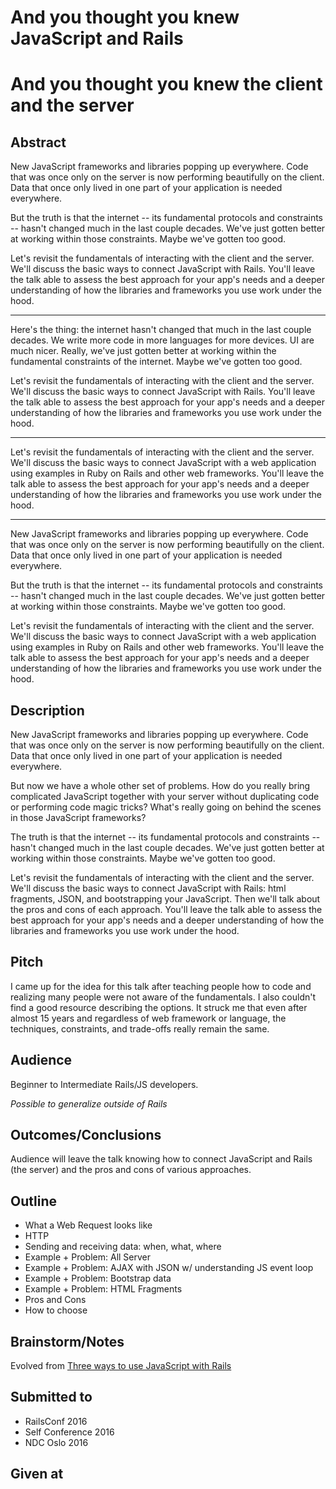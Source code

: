 # And you thought you knew JavaScript and Rails

# And you thought you knew the client and the server

## Abstract

New JavaScript frameworks and libraries popping up everywhere.  Code that was once only on
the server is now performing beautifully on the client.  Data that once only lived
in one part of your application is needed everywhere.

But the truth is that the internet -- its fundamental protocols and constraints -- hasn't
changed much in the last couple decades.  We've just gotten better at working
within those constraints.  Maybe we've gotten too good.

Let's revisit the fundamentals of interacting with the client and
the server.  We'll discuss the basic ways to connect JavaScript with Rails.
You'll leave the talk able to assess the best approach for your app's
needs and a deeper understanding of how the libraries and frameworks you use work
under the hood.

------

Here's the thing: the internet hasn't changed that much in the last couple decades.
We write more code in more languages for more devices.  UI are much nicer. Really,
we've just gotten better at working within the fundamental constraints of the internet.
Maybe we've gotten too good.

Let's revisit the fundamentals of interacting with the client and
the server.  We'll discuss the basic ways to connect JavaScript with Rails.
You'll leave the talk able to assess the best approach for your app's
needs and a deeper understanding of how the libraries and frameworks you use work
under the hood.


----

Let's revisit the fundamentals of interacting with the client and
the server.  We'll discuss the basic ways to connect JavaScript with a web application using examples in Ruby on Rails and other web frameworks. You'll leave the talk able to assess the best approach for your app's
needs and a deeper understanding of how the libraries and frameworks you use work
under the hood.

------

New JavaScript frameworks and libraries popping up everywhere.  Code that was once only on
the server is now performing beautifully on the client.  Data that once only lived
in one part of your application is needed everywhere.

But the truth is that the internet -- its fundamental protocols and constraints -- hasn't
changed much in the last couple decades.  We've just gotten better at working
within those constraints.  Maybe we've gotten too good.

Let's revisit the fundamentals of interacting with the client and
the server.  We'll discuss the basic ways to connect JavaScript with a web application using examples in Ruby on Rails and other web frameworks. You'll leave the talk able to assess the best approach for your app's
needs and a deeper understanding of how the libraries and frameworks you use work
under the hood.

## Description
New JavaScript frameworks and libraries popping up everywhere.  Code that was once only on
the server is now performing beautifully on the client.  Data that once only lived
in one part of your application is needed everywhere.

But now we have a whole other set of problems.  How do you really bring complicated
JavaScript together with your server without duplicating code or performing
code magic tricks?  What's really going on behind the scenes in those JavaScript
frameworks?

The truth is that the internet -- its fundamental protocols and constraints -- hasn't
changed much in the last couple decades.  We've just gotten better at working
within those constraints.  Maybe we've gotten too good.

Let's revisit the fundamentals of interacting with the client and
the server.  We'll discuss the basic ways to connect JavaScript with Rails:
html fragments, JSON, and bootstrapping your JavaScript.
Then we'll talk about the pros and cons of each approach.
You'll leave the talk able to assess the best approach for your app's
needs and a deeper understanding of how the libraries and frameworks you use work
under the hood.

## Pitch

I came up for the idea for this talk after teaching people how to code and realizing many people were not aware of the fundamentals. I also couldn't find a good resource describing the options. It struck me that even after almost 15 years and regardless of web framework or language, the techniques, constraints, and trade-offs really remain the same.

## Audience
Beginner to Intermediate Rails/JS developers.

*Possible to generalize outside of Rails*

## Outcomes/Conclusions
Audience will leave the talk knowing how to connect JavaScript and
Rails (the server) and the pros and cons of various approaches.

## Outline
* What a Web Request looks like
* HTTP
* Sending and receiving data: when, what, where
* Example + Problem: All Server
* Example + Problem: AJAX with JSON w/ understanding JS event loop
* Example + Problem: Bootstrap data
* Example + Problem: HTML Fragments
* Pros and Cons
* How to choose


## Brainstorm/Notes

Evolved from [Three ways to use JavaScript with Rails](./2015/3-ways-js-rails.md)


## Submitted to

* RailsConf 2016
* Self Conference 2016
* NDC Oslo 2016


## Given at
